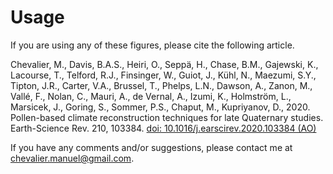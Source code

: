 # Usage

If you are using any of these figures, please cite the following article.


Chevalier, M., Davis, B.A.S., Heiri, O., Seppä, H., Chase, B.M., Gajewski, K., Lacourse, T., Telford, R.J., Finsinger, W., Guiot, J., Kühl, N., Maezumi, S.Y., Tipton, J.R., Carter, V.A., Brussel, T., Phelps, L.N., Dawson, A., Zanon, M., Vallé, F., Nolan, C., Mauri, A., de Vernal, A., Izumi, K., Holmström, L., Marsicek, J., Goring, S., Sommer, P.S., Chaput, M., Kupriyanov, D., 2020. Pollen-based climate reconstruction techniques for late Quaternary studies. Earth-Science Rev. 210, 103384. [doi: 10.1016/j.earscirev.2020.103384 (AO)](https://www.doi.org/10.1016/j.earscirev.2020.103384)

If you have any comments and/or suggestions, please contact me at [chevalier.manuel@gmail.com](mailto:chevalier.manuel@gmail.com).
